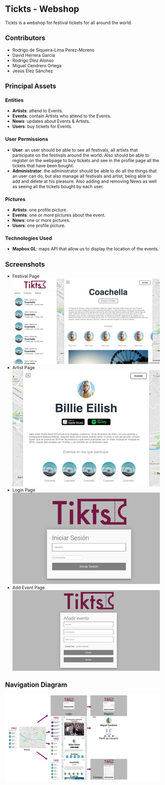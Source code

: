 # Tickts - Webshop

Tickts is a webshop for festival tickets for all around the world.

## Contributors

- Rodrigo de Siqueira-Lima Perez-Moreno
- David Herrera Garcia
- Rodrigo Díez Alonso
- Miguel Cendrero Ortega
- Jesús Élez Sánchez

## Principal Assets

### Entities

- **Artists**: attend to Events.
- **Events**: contain Artists who attend to the Events.
- **News**: updates about Events & Artists.
- **Users**: buy tickets for Events.

### User Permissions

- **User**: an user should be able to see all festivals, all artists that participate on the festivals around the world. Also should be able to register on the webpage to buy tickets and see in the profile page all the tickets that have been bought.
- **Administrator**: the administrator should be able to do all the things that an user can do, but also manage all festivals and artist, being able to add and delete at his pleasure.
Also adding and removing News as well as seeing all the tickets bought by each user.

### Pictures
- **Artists**: one profile picture.
- **Events**: one or more pictures about the event.
- **News**: one or more pictures.
- **Users**: one profile picture.

### Technologies Used
- **Mapbox GL**: maps API that allow us to display the location of the events.

## Screenshots
- Festival Page
![ScreenShot 1](https://github.com/CodeURJC-DAW-2019-20/webapp13/blob/master/assets/ss1.png)
- Artist Page
![ScreenShot 2](https://github.com/CodeURJC-DAW-2019-20/webapp13/blob/master/assets/ss2.png)
- Login Page
![ScreenShot 3](https://github.com/CodeURJC-DAW-2019-20/webapp13/blob/master/assets/ss3.png)
- Add Event Page
![ScreenShot 4](https://github.com/CodeURJC-DAW-2019-20/webapp13/blob/master/assets/ss4.png)

## Navigation Diagram
![ScreenShot 4](https://github.com/CodeURJC-DAW-2019-20/webapp13/blob/master/assets/flow-diagram.jpg)

